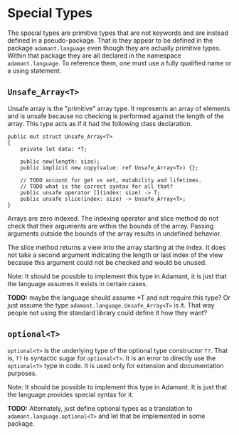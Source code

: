 # Special Types

The special types are primitive types that are not keywords and are instead defined in a pseudo-package. That is they appear to be defined in the package `adamant.language` even though they are actually primitive types. Within that package they are all declared in the namespace `adamant.language`. To reference them, one must use a fully qualified name or a using statement.

## `Unsafe_Array<T>`

Unsafe array is the "primitive" array type. It represents an array of elements and is unsafe because no checking is performed against the length of the array. This type acts as if it had the following class declaration.

    public mut struct Unsafe_Array<T>
    {
        private let data: *T;

        public new(length: size);
        public implicit new copy(value: ref Unsafe_Array<T>) {};

        // TODO account for get vs set, mutability and lifetimes.
        // TODO what is the correct syntax for all that?
        public unsafe operator [](index: size) -> T;
        public unsafe slice(index: size) -> Unsafe_Array<T>;
    }

Arrays are zero indexed. The indexing operator and slice method do not check that their arguments are within the bounds of the array. Passing arguments outside the bounds of the array results in undefined behavior.

The slice method returns a view into the array starting at the index. It does not take a second argument indicating the length or last index of the view because this argument could not be checked and would be unused.

Note: It should be possible to implement this type in Adamant, it is just that the language assumes it exists in certain cases.

**TODO:** maybe the language should assume *T and not require this type? Or just assume the type `adamant.language.Unsafe_Array<T>` is it. That way people not using the standard library could define it how they want?

## `optional<T>`

`optional<T>` is the underlying type of the optional type constructor `T?`. That is, `T?` is syntactic sugar for `optional<T>`. It is an error to directly use the `optional<T>` type in code. It is used only for extension and documentation purposes.

Note: It should be possible to implement this type in Adamant. It is just that the language provides special syntax for it.

**TODO:** Alternately, just define optional types as a translation to `adamant.language.optional<T>` and let that be implemented in some package.
